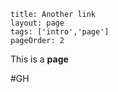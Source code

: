 ```
title: Another link
layout: page
tags: ['intro','page']
pageOrder: 2
```

This is a **page**

#GH